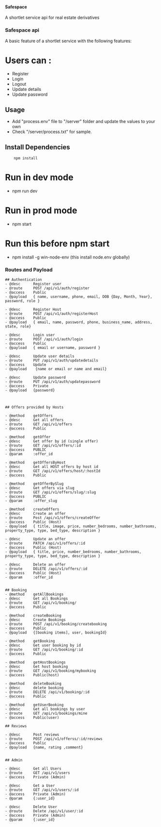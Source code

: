 #### Safespace
A shortlet service api for real estate derivatives

### Safespace api
A basic feature of a shortlet service with the following features:

# Users can : 
- Register
- Login 
- Logout
- Update details
- Update password

## Usage
- Add "process.env" file to "/server" folder and update the values to your own
- Check "/server/process.txt" for sample.

## Install Dependencies
````
    npm install
````


# Run in dev mode
- npm run dev

# Run in prod mode
- npm start

# Run this before npm start
- npm install -g win-node-env (this install node.env globally)


### Routes and Payload 

```
## Authentication
- @desc      Register user 
- @route     POST /api/v1/auth/register
- @access    Public
- @payload   { name, username, phone, email, DOB {Day, Month, Year},  password, role }

- @desc      Register Host
- @route     POST /api/v1/auth/registerHost
- @access    Public
- @payload   { email, name, password, phone, business_name, address, state, role}

- @desc      Login user
- @route     POST /api/v1/auth/login
- @access    Public
- @payload   { email or username, password } 

- @desc      Update user details
- @route     PUT /api/v1/auth/updatedetails
- @access    Update
- @payload    {name or email or name and email}

- @desc      Update password
- @route     PUT /api/v1/auth/updatepassword
- @access    Private
- @payload   {password}



## Offers provided by Hosts

- @method    getOffers
- @desc      Get all offers 
- @route     GET /api/v1/offers
- @access    Public

- @method    getOffer
- @desc      Get offer by id (single offer)
- @route     GET /api/v1/offers/:id
- @access    PUBLIC
- @param     :offer_id

- @method    getOffersByHost
- @desc      Get all HOST offers by host id
- @route     GET /api/v1/offers/host/:hostId
- @access    Public

- @method    getOfferBySlug
- @desc      Get offers via slug
- @route     GET /api/v1/offers/slug/:slug
- @access    PUBLIC
- @param     :offer_slug

- @method    createOffers
- @desc      Create an offer
- @route     Post /api/v1/offers/createOffer
- @access    Public (Host)
- @payload   { title, image, price, number_bedrooms, number_bathrooms, property_type, type, bed_type, description }

- @desc      Update an offer
- @route     PATCH /api/v1/offers/:id
- @access    Public (Host)
- @payload   { title, price, number_bedrooms, number_bathrooms, property_type, type, bed_type, description }

- @desc      Delete an offer
- @route     DELETE /api/v1/offers/:id
- @access    Public (Host)
- @param     :offer_id


## Booking
- @method    getAllBookings
- @desc      Get all Bookings
- @route     GET /api/v1/booking/
- @access    Public

- @method    createBooking 
- @desc      Create Bookings
- @route     POST /api/v1/booking/createbooking
- @access    Public
- @payload   {[booking items], user, bookingId}

- @method    getBooking
- @desc      Get user booking by id
- @route     GET /api/v1/booking/:id
- @access    Public

- @method    getHostBookings
- @desc      Get host booking
- @route     GET /api/v1/booking/mybooking
- @access    Public(host)

- @method    deleteBooking
- @desc      delete booking
- @route     DELETE /api/v1/booking/:id
- @access    Public

- @method    getUserBooking
- @desc      Get all bookings by user
- @route     GET /api/v1/bookings/mine
- @access    Public(user)

## Reviews

- @desc      Post reviews
- @route     POST /api/v1/offerss/:id/reviews
- @access    Public 
- @payload   {name, rating ,comment}


## Admin

- @desc      Get all Users
- @route     GET /api/v1/users
- @access    Private (Admin)

- @desc      Get a User
- @route     GET /api/v1/users/:id
- @access    Private (Admin)
- @param     {:user_id}

- @desc      Delete User
- @route     Delete /api/v1/user/:id
- @access    Private (Admin)
- @param     {:user_id}

